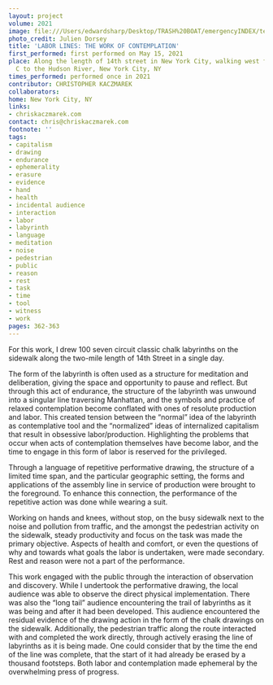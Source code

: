 ```yaml
---
layout: project
volume: 2021
image: file:///Users/edwardsharp/Desktop/TRASH%20BOAT/emergencyINDEX/ten_plus/guts/Links/1665095849722__Labor_Lines__The_Work_of_Contemplation--Christopher_Kaczmarek.jpg
photo_credit: Julien Dorsey
title: 'LABOR LINES: THE WORK OF CONTEMPLATION'
first_performed: first performed on May 15, 2021
place: Along the length of 14th street in New York City, walking west from Avenue
  C to the Hudson River, New York City, NY
times_performed: performed once in 2021
contributor: CHRISTOPHER KACZMAREK
collaborators:
home: New York City, NY
links:
- chriskaczmarek.com
contact: chris@chriskaczmarek.com
footnote: ''
tags:
- capitalism
- drawing
- endurance
- ephemerality
- erasure
- evidence
- hand
- health
- incidental audience
- interaction
- labor
- labyrinth
- language
- meditation
- noise
- pedestrian
- public
- reason
- rest
- task
- time
- tool
- witness
- work
pages: 362-363
---
```


For this work, I drew 100 seven circuit classic chalk labyrinths on the sidewalk along the two-mile length of 14th Street in a single day. 

The form of the labyrinth is often used as a structure for meditation and deliberation, giving the space and opportunity to pause and reflect. But through this act of endurance, the structure of the labyrinth was unwound into a singular line traversing Manhattan, and the symbols and practice of relaxed contemplation become conflated with ones of resolute production and labor. This created tension between the “normal” idea of the labyrinth as contemplative tool and the “normalized” ideas of internalized capitalism that result in obsessive labor/production. Highlighting the problems that occur when acts of contemplation themselves have become labor, and the time to engage in this form of labor is reserved for the privileged.

Through a language of repetitive performative drawing, the structure of a limited time span, and the particular geographic setting, the forms and applications of the assembly line in service of production were brought to the foreground. To enhance this connection, the performance of the repetitive action was done while wearing a suit. 

Working on hands and knees, without stop, on the busy sidewalk next to the noise and pollution from traffic, and the amongst the pedestrian activity on the sidewalk, steady productivity and focus on the task was made the primary objective. Aspects of health and comfort, or even the questions of why and towards what goals the labor is undertaken, were made secondary. Rest and reason were not a part of the performance. 

This work engaged with the public through the interaction of observation and discovery. While I undertook the performative drawing, the local audience was able to observe the direct physical implementation. There was also the “long tail” audience encountering the trail of labyrinths as it was being and after it had been developed. This audience encountered the residual evidence of the drawing action in the form of the chalk drawings on the sidewalk. Additionally, the pedestrian traffic along the route interacted with and completed the work directly, through actively erasing the line of labyrinths as it is being made. One could consider that by the time the end of the line was complete, that the start of it had already be erased by a thousand footsteps. Both labor and contemplation made ephemeral by the overwhelming press of progress.